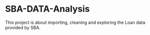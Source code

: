 # SBA-DATA-Analysis
This project is about importing, cleaning and exploring the Loan data provided by SBA.
